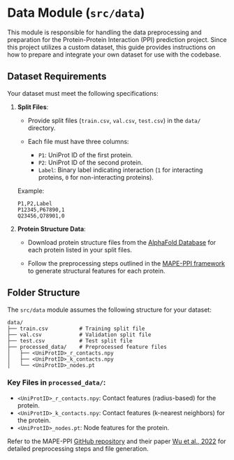 # Data Module (`src/data`)

This module is responsible for handling the data preprocessing and preparation for the Protein-Protein Interaction (PPI) prediction project. Since this project utilizes a custom dataset, this guide provides instructions on how to prepare and integrate your own dataset for use with the codebase.

## Dataset Requirements

Your dataset must meet the following specifications:

1. **Split Files**:

   - Provide split files (`train.csv`, `val.csv`, `test.csv`) in the `data/` directory.

   - Each file must have three columns:
     - `P1`: UniProt ID of the first protein.
     - `P2`: UniProt ID of the second protein.
     - `Label`: Binary label indicating interaction (`1` for interacting proteins, `0` for non-interacting proteins).

   Example:
   ```csv
   P1,P2,Label
   P12345,P67890,1
   Q23456,Q78901,0
   ```

2. **Protein Structure Data**:

   - Download protein structure files from the [AlphaFold Database](https://alphafold.ebi.ac.uk/) for each protein listed in your split files.

   - Follow the preprocessing steps outlined in the [MAPE-PPI framework](https://github.com/LirongWu/MAPE-PPI) to generate structural features for each protein.

## Folder Structure

The `src/data` module assumes the following structure for your dataset:

```
data/
├── train.csv          # Training split file
├── val.csv            # Validation split file
├── test.csv           # Test split file
├── processed_data/    # Preprocessed feature files
│   ├── <UniProtID>_r_contacts.npy
│   ├── <UniProtID>_k_contacts.npy
│   └── <UniProtID>_nodes.pt
```

### Key Files in `processed_data/`:
- `<UniProtID>_r_contacts.npy`: Contact features (radius-based) for the protein.
- `<UniProtID>_k_contacts.npy`: Contact features (k-nearest neighbors) for the protein.
- `<UniProtID>_nodes.pt`: Node features for the protein.

Refer to the MAPE-PPI [GitHub repository](https://github.com/LirongWu/MAPE-PPI) and their paper [Wu et al., 2022](https://arxiv.org/abs/2402.14391) for detailed preprocessing steps and file generation.
